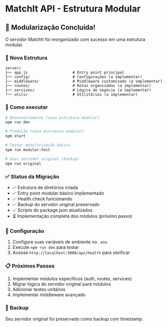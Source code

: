 # MatchIt API - Estrutura Modular

## 🎉 Modularização Concluída!

O servidor MatchIt foi reorganizado com sucesso em uma estrutura modular.

### 📁 Nova Estrutura

```
server/
├── app.js                    # Entry point principal
├── config/                   # Configurações (a implementar)
├── middleware/               # Middleware customizado (a implementar)
├── routes/                   # Rotas organizadas (a implementar)
├── services/                 # Lógica de negócio (a implementar)
└── utils/                    # Utilitários (a implementar)
```

### 🚀 Como executar

```bash
# Desenvolvimento (nova estrutura modular)
npm run dev

# Produção (nova estrutura modular)
npm start

# Testar modularização básica
npm run modular:test

# Usar servidor original (backup)
npm run original
```

### ✅ Status da Migração

- ✅ Estrutura de diretórios criada
- ✅ Entry point modular básico implementado
- ✅ Health check funcionando
- ✅ Backup do servidor original preservado
- ✅ Scripts do package.json atualizados
- ⏳ Implementação completa dos módulos (próximo passo)

### 🔧 Configuração

1. Configure suas variáveis de ambiente no `.env`
2. Execute `npm run dev` para testar
3. Acesse `http://localhost:3000/api/health` para verificar

### 📋 Próximos Passos

1. Implementar módulos específicos (auth, routes, services)
2. Migrar lógica do servidor original para módulos
3. Adicionar testes unitários
4. Implementar middleware avançado

### 💾 Backup

Seu servidor original foi preservado como backup com timestamp.
